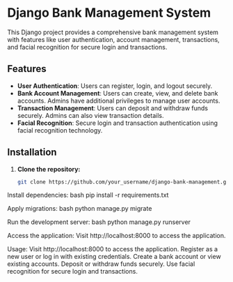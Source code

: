 # Django Bank Management System

This Django project provides a comprehensive bank management system with features like user authentication, account management, transactions, and facial recognition for secure login and transactions.

## Features

- **User Authentication**: Users can register, login, and logout securely.
- **Bank Account Management**: Users can create, view, and delete bank accounts. Admins have additional privileges to manage user accounts.
- **Transaction Management**: Users can deposit and withdraw funds securely. Admins can also view transaction details.
- **Facial Recognition**: Secure login and transaction authentication using facial recognition technology.

## Installation

1. **Clone the repository:**

   ```bash
   git clone https://github.com/your_username/django-bank-management.git
Install dependencies:
bash
pip install -r requirements.txt

Apply migrations:
bash
python manage.py migrate

Run the development server:
bash
python manage.py runserver

Access the application:
Visit http://localhost:8000 to access the application.

Usage:
Visit http://localhost:8000 to access the application.
Register as a new user or log in with existing credentials.
Create a bank account or view existing accounts.
Deposit or withdraw funds securely.
Use facial recognition for secure login and transactions.
